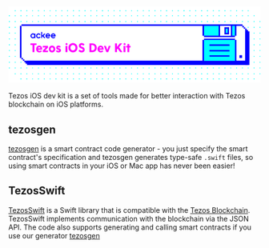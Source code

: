 ![ackee|Tezos iOS Dev Kit](Resources/cover-image.png)

Tezos iOS dev kit is a set of tools made for better interaction with Tezos blockchain on iOS platforms.

## tezosgen

[tezosgen] is a smart contract code generator - you just specify the smart contract's specification and tezosgen generates type-safe `.swift` files, so using smart contracts in your iOS or Mac app has never been easier!

## TezosSwift

[TezosSwift] is a Swift library that is compatible with the [Tezos Blockchain](https://tezos.com). TezosSwift implements communication with the blockchain via the JSON API. The code also supports generating and calling smart contracts if you use our generator [tezosgen]

[tezosgen]: https://github.com/AckeeCZ/tezosgen
[TezosSwift]: https://github.com/AckeeCZ/TezosSwift